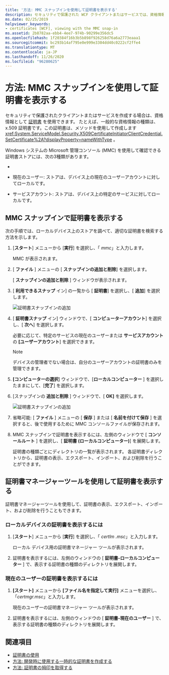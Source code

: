 ```yaml
---
title: '方法: MMC スナップインを使用して証明書を表示する'
description: セキュリティで保護された WCF クライアントまたはサービスでは、資格情報として証明書を使用できます。 MMC プラグインを使用して確認できる証明書ストアの種類について説明します。
ms.date: 02/25/2019
helpviewer_keywords:
- certificates [WCF], viewing with the MMC snap-in
ms.assetid: 2b8782aa-ebb4-4ee7-974b-90299e356dc5
ms.openlocfilehash: 1f20384f16b3b5b898f926258d76a6a2773eaaa1
ms.sourcegitcommit: bc293b14af795e0e999e3304dd40c0222cf2ffe4
ms.translationtype: MT
ms.contentlocale: ja-JP
ms.lasthandoff: 11/26/2020
ms.locfileid: "96280625"
---
```

# <a name="how-to-view-certificates-with-the-mmc-snap-in"></a>方法: MMC スナップインを使用して証明書を表示する

セキュリティで保護されたクライアントまたはサービスを作成する場合は、資格情報として [証明書](working-with-certificates.md) を使用できます。 たとえば、一般的な資格情報の種類は、x.509 証明書です。この証明書は、メソッドを使用して作成します <xref:System.ServiceModel.Security.X509CertificateInitiatorClientCredential.SetCertificate%2A?displayProperty=nameWithType> 。

Windows システムの Microsoft 管理コンソール (MMC) を使用して確認できる証明書ストアには、次の3種類があります。

- [ローカルコンピューター]: ストアはデバイスに対してローカルで、デバイス上のすべてのユーザーに対してグローバルです。

- 現在のユーザー: ストアは、デバイス上の現在のユーザーアカウントに対してローカルです。

- サービスアカウント: ストアは、デバイス上の特定のサービスに対してローカルです。

## <a name="view-certificates-in-the-mmc-snap-in"></a>MMC スナップインで証明書を表示する

次の手順では、ローカルデバイス上のストアを調べて、適切な証明書を検索する方法を示します。
  
1. [**スタート**] メニューから [**実行**] を選択し、「 *mmc*」と入力します。

    MMC が表示されます。
  
2. [ **ファイル** ] メニューの [ **スナップインの追加と削除**] を選択します。

    [ **スナップインの追加と削除** ] ウィンドウが表示されます。
  
3. [ **利用できるスナップ** イン] の一覧から [ **証明書**] を選択し、[ **追加**] を選択します。  

    ![証明書スナップインの追加](./media/mmc-add-certificate-snap-in.png)
  
4. [ **証明書スナップ** イン] ウィンドウで、[ **コンピューターアカウント**] を選択し、[ **次へ**] を選択します。
  
    必要に応じて、特定のサービスの現在のユーザーまたは **サービスアカウント** の **[ユーザーアカウント**] を選択できます。

    > [!NOTE]
    > デバイスの管理者でない場合は、自分のユーザーアカウントの証明書のみを管理できます。
  
5. **[コンピューターの選択**] ウィンドウで、[**ローカルコンピューター** ] を選択したままにして、[**完了**] を選択します。  
  
6. [スナップインの **追加と削除** ] ウィンドウで、[ **OK]** を選択します。  
  
    ![証明書スナップインの追加](./media/mmc-certificate-snap-in-selected.png)

7. 省略可能: [ **ファイル** ] メニューの [ **保存** ] または [ **名前を付けて保存** ] を選択すると、後で使用するために MMC コンソールファイルが保存されます。  

8. MMC スナップインで証明書を表示するには、左側のウィンドウで [ **コンソールルート** ] を選択し、[ **証明書 (ローカルコンピューター)**] を展開します。

    証明書の種類ごとにディレクトリの一覧が表示されます。 各証明書ディレクトリから、証明書の表示、エクスポート、インポート、および削除を行うことができます。

## <a name="view-certificates-with-the-certificate-manager-tool"></a>証明書マネージャーツールを使用して証明書を表示する

証明書マネージャーツールを使用して、証明書の表示、エクスポート、インポート、および削除を行うこともできます。

### <a name="to-view-certificates-for-the-local-device"></a>ローカルデバイスの証明書を表示するには

1. [**スタート**] メニューから [**実行**] を選択し、「 *certlm .msc*」と入力します。

    ローカル デバイス用の証明書マネージャー ツールが表示されます。
  
2. 証明書を表示するには、左側のウィンドウの [ **証明書-ローカルコンピューター** ] で、表示する証明書の種類のディレクトリを展開します。

### <a name="to-view-certificates-for-the-current-user"></a>現在のユーザーの証明書を表示するには

1. **[スタート]** メニューから **[ファイル名を指定して実行]** メニューを選択し、「*certmgr.msc*」と入力します。

    現在のユーザーの証明書マネージャー ツールが表示されます。
  
2. 証明書を表示するには、左側のウィンドウの [ **証明書-現在のユーザー** ] で、表示する証明書の種類のディレクトリを展開します。

## <a name="see-also"></a>関連項目

- [証明書の使用](working-with-certificates.md)
- [方法: 開発時に使用する一時的な証明書を作成する](how-to-create-temporary-certificates-for-use-during-development.md)
- [方法: 証明書の拇印を取得する](how-to-retrieve-the-thumbprint-of-a-certificate.md)
